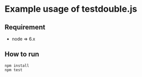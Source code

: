 # Example usage of testdouble.js

## Requirement

- node => 6.x

## How to run

    npm install
    npm test
